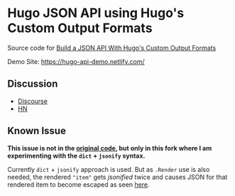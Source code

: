 # Hugo JSON API using Hugo's Custom Output Formats

Source code for [Build a JSON API With Hugo's Custom Output Formats](https://forestry.io/blog/build-a-json-api-with-hugo/)

Demo Site: https://hugo-api-demo.netlify.com/

## Discussion

- [Discourse](https://discourse.gohugo.io/t/build-a-json-api-with-hugos-custom-output-formats/11523/)
- [HN](https://news.ycombinator.com/item?id=16830678)

## Known Issue

**This issue is not in the [original
code](https://github.com/regisphilibert/hugoGetApi), but only in this fork where
I am experimenting with the `dict` + `jsonify` syntax.**

Currently `dict` + `jsonify` approach is used. But as `.Render` use is also
needed, the rendered `"item"` gets _jsonified_ twice and causes JSON for that
rendered item to become escaped as seen
[here](https://hugo-api-demo.netlify.com/players/index.json).
